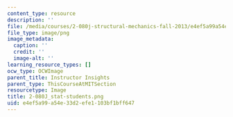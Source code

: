 ```yaml
---
content_type: resource
description: ''
file: /media/courses/2-080j-structural-mechanics-fall-2013/e4ef5a99a54e33d2efe1103bf1bff647_2-080J_stat-students.png
file_type: image/png
image_metadata:
  caption: ''
  credit: ''
  image-alt: ''
learning_resource_types: []
ocw_type: OCWImage
parent_title: Instructor Insights
parent_type: ThisCourseAtMITSection
resourcetype: Image
title: 2-080J_stat-students.png
uid: e4ef5a99-a54e-33d2-efe1-103bf1bff647
---
```


